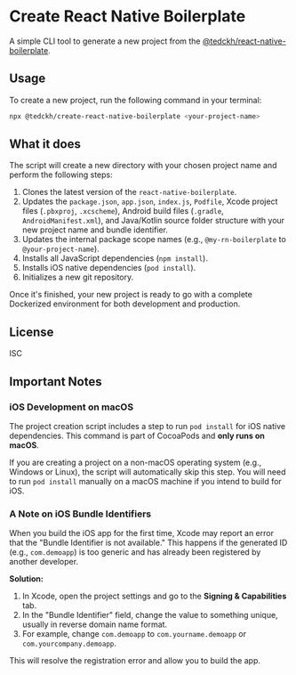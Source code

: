 # Create React Native Boilerplate

A simple CLI tool to generate a new project from the [@tedckh/react-native-boilerplate](https://github.com/tedckh/react-native-boilerplate).

## Usage

To create a new project, run the following command in your terminal:
```bash
npx @tedckh/create-react-native-boilerplate <your-project-name>
```

## What it does

The script will create a new directory with your chosen project name and perform the following steps:

1.  Clones the latest version of the `react-native-boilerplate`.
2.  Updates the `package.json`, `app.json`, `index.js`, `Podfile`, Xcode project files (`.pbxproj`, `.xcscheme`), Android build files (`.gradle`, `AndroidManifest.xml`), and Java/Kotlin source folder structure with your new project name and bundle identifier.
3.  Updates the internal package scope names (e.g., `@my-rn-boilerplate` to `@your-project-name`).
4.  Installs all JavaScript dependencies (`npm install`).
5.  Installs iOS native dependencies (`pod install`).
6.  Initializes a new git repository.

Once it's finished, your new project is ready to go with a complete Dockerized environment for both development and production.

## License

ISC

## Important Notes

### iOS Development on macOS

The project creation script includes a step to run `pod install` for iOS native dependencies. This command is part of CocoaPods and **only runs on macOS**.

If you are creating a project on a non-macOS operating system (e.g., Windows or Linux), the script will automatically skip this step. You will need to run `pod install` manually on a macOS machine if you intend to build for iOS.

### A Note on iOS Bundle Identifiers

When you build the iOS app for the first time, Xcode may report an error that the "Bundle Identifier is not available." This happens if the generated ID (e.g., `com.demoapp`) is too generic and has already been registered by another developer.

**Solution:**

1.  In Xcode, open the project settings and go to the **Signing & Capabilities** tab.
2.  In the "Bundle Identifier" field, change the value to something unique, usually in reverse domain name format.
3.  For example, change `com.demoapp` to `com.yourname.demoapp` or `com.yourcompany.demoapp`.

This will resolve the registration error and allow you to build the app.
